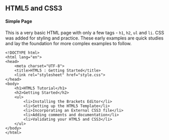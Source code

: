 ## HTML5 and CSS3

#### Simple Page

This is a very basic HTML page with only a few tags - `h1`, `h2`, `ul` and `li`. CSS was added for styling and practice. These early examples are quick studies and lay the foundation for more complex examples to follow.

	<!DOCTYPE html>
	<html lang="en">
	<head>
	    <meta charset="UTF-8">
	    <title>HTML5 : Getting Started</title>
	    <link rel="stylesheet" href="style.css">
	</head>
	<body>
	    <h1>HTML5 Tutorial</h1>
	    <h2>Getting Started</h2>
	    <ul>
	        <li>Installing the Brackets Editor</li>
	        <li>Setting up the HTML5 Template</li>
	        <li>Incorporating an External CSS3 file</li>
	        <li>Adding comments and documentation</li>
	        <li>Validating your HTML5 and CSS3</li>  
	    </ul>
	</body>
	</html>










